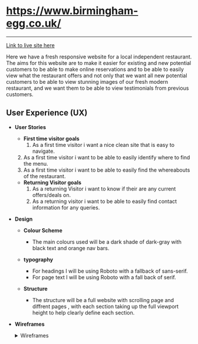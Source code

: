 # https://www.birmingham-egg.co.uk/

---

[Link to live site here](https://itzrossyo.github.io/Birmingham-egg-milestone-project/ "Link to live site here")

Here we have a fresh responsive website for a local independent restaurant.
The aims for this website are to make it easier for existing and new potential customers to be able to make online reservations and to be able to easily view what the restaurant offers and not only that we want all new potential customers to be able to view stunning images of our fresh modern restaurant, and we want them to be able to view testimonials from previous customers.

## User Experience (UX)

-   **User Stories**

    -   **First time visitor goals**
        1. As a first time visitor i want a nice clean site that is easy to navigate.

    2.  As a first time visitor i want to be able to easily identify where to find the menu.
    3.  As a first time visitor i want to be able to easily find the whereabouts of the restaurant.

    -   **Returning Visitor goals**
        1. As a returning Visitor i want to know if their are any current offers/deals on.
        2. As a returning visitor i want to be able to easily find contact information for any queries.

-   **Design**

    -   **Colour Scheme**

        -   The main colours used will be a dark shade of dark-gray with black text and orange nav bars.

    -   **typography**

        -   For headings I will be using Roboto with a fallback of sans-serif.
        -   For page text I will be using Roboto with a fall back of serif.

    -   **Structure**
        -   The structure will be a full website with scrolling page and diffrent pages , with each section taking up the full viewport height to help clearly define each section.

-   **Wireframes**
     <details> 
       <summary>Wireframes</summary>

    ![Desktop home page wireframe](Assets/readme-images/About%20Us-desktop.png "desktop home page wireframe")
    ![tablet  page wireframe](./assets/readme-images/About%20Us-tablet.png.png "Tablet homepage wireframe")
    ![Tablet home page wireframe](/assets/readme-images/tablet%20Home.png "tablet home page wireframe")
    ![Tablet reservation page wireframe](/assets/readme-images/Tablet%20Reservation%20Page.png "tablet reservation wireframe") ![Mobile home page wireframe](/assets/readme-images/Mobile%20home.jpg "mobile home wireframe")
    ![Mobile reservation page](/assets/readme-images/Reservation%20Page.png "mobile reservation wireframe")
    </details>
